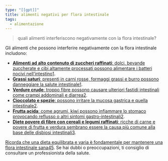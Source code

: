 ```yaml
---
type: "[[gpt]]"
title: alimenti negativi per flora intestinale
tags:
  - alimentazione
---
```

> quali alimenti interferiscono negativamente con la flora intestinale?

Gli alimenti che possono interferire negativamente con la flora intestinale includono:

- [**Alimenti ad alto contenuto di zuccheri raffinati**: dolci, bevande zuccherate e cibi altamente processati possono alimentare i batteri nocivi nell’intestino](https://intestinofelice.curarsinaturale.it/disbiosi-cosa-mangiare/)[1](https://intestinofelice.curarsinaturale.it/disbiosi-cosa-mangiare/).
- [**Grassi saturi**: presenti in carni rosse, formaggi grassi e burro possono danneggiare la salute intestinale](https://intestinofelice.curarsinaturale.it/disbiosi-cosa-mangiare/)[1](https://intestinofelice.curarsinaturale.it/disbiosi-cosa-mangiare/).
- [**Verdure crude**: troppo fibre possono causare ulteriori fastidi intestinali come crampi addominali e diarrea](https://www.microbiologiaitalia.it/farmacologia/cibi-antibiotici/)[2](https://www.microbiologiaitalia.it/farmacologia/cibi-antibiotici/).
- [**Cioccolato e spezie**: possono irritare la mucosa gastrica e quella intestinale](https://www.microbiologiaitalia.it/farmacologia/cibi-antibiotici/)[2](https://www.microbiologiaitalia.it/farmacologia/cibi-antibiotici/).
- [**Frutta acida**: come agrumi, kiwi possono infiammare lo stomaco provocando reflusso o altri sintomi gastro-intestinali](https://www.microbiologiaitalia.it/farmacologia/cibi-antibiotici/)[2](https://www.microbiologiaitalia.it/farmacologia/cibi-antibiotici/).
- [**Diete povere di fibre con cereali e legumi raffinati**: ricche di carne e povere di frutta e verdura sembrano essere la causa più comune alla base delle disbiosi intestinali](https://www.medicina360.com/disbiosi-intestinale.html)[3](https://www.medicina360.com/disbiosi-intestinale.html).

[Ricorda che una dieta equilibrata e varia è fondamentale per mantenere una flora intestinale sana](https://notiziebenessere.it/cibi-per-la-flora-batterica-intestinale/alimentazione/)[4](https://notiziebenessere.it/cibi-per-la-flora-batterica-intestinale/alimentazione/)[5](https://www.parmalat.it/magazine/dieta-sana/alimentazione-e-sport/flora-batterica-intestinale-cosa-mangiare-per-ripristinarla). Se hai dubbi o preoccupazioni, ti consiglio di consultare un professionista della salute.